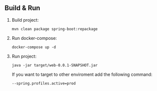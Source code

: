 ## Build & Run

1. Build project:
    ```
    mvn clean package spring-boot:repackage
    ```
2. Run docker-compose:
    ```
    docker-compose up -d
    ```
3. Run project:

    ```
    java -jar target/web-0.0.1-SNAPSHOT.jar 
    ```

   If you want to target to other enviroment add the following command:

    ```
    --spring.profiles.active=prod
    ```


